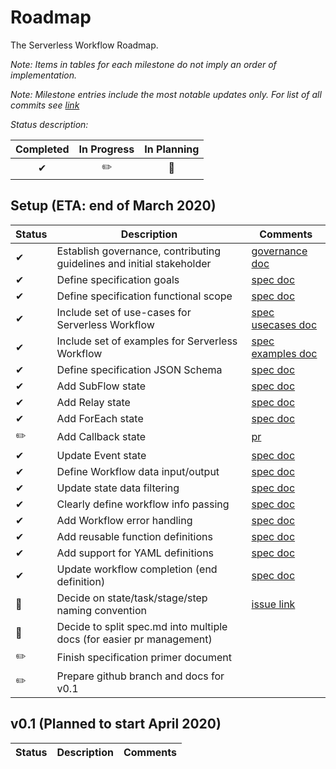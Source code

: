 # Roadmap

The Serverless Workflow Roadmap.

_Note: Items in tables for each milestone do not imply an order of implementation._

_Note: Milestone entries include the most notable updates only. For list of all commits see [link](https://github.com/cncf/wg-serverless/commits/master)_

_Status description:_

| Completed | In Progress | In Planning |
| --- | --- |  --- |
|  <center>✔</center> | <center>✏️</center> | <center>🚩</center> |

## Setup (ETA: end of March 2020)

| Status | Description | Comments |
| --- | --- |  --- |
|  ✔ | Establish governance, contributing guidelines and initial stakeholder | [governance doc](governance/readme.md)  |
|  ✔ | Define specification goals | [spec doc](spec.md) |
|  ✔ | Define specification functional scope | [spec doc](spec.md) |
|  ✔ | Include set of use-cases for Serverless Workflow | [spec usecases doc](spec-usecases.md) |
|  ✔ | Include set of examples for Serverless Workflow | [spec examples doc](spec-examples.md) |
|  ✔ | Define specification JSON Schema | [spec doc](spec.md) |
|  ✔ | Add SubFlow state | [spec doc](spec.md) |
|  ✔ | Add Relay state | [spec doc](spec.md) |
|  ✔ | Add ForEach state | [spec doc](spec.md) |
|  ✏️ | Add Callback state | [pr](https://github.com/cncf/wg-serverless/pull/174) |
|  ✔ | Update Event state| [spec doc](spec.md) |
|  ✔ | Define Workflow data input/output | [spec doc](spec.md) |
|  ✔ | Update state data filtering | [spec doc](spec.md) |
|  ✔ | Clearly define workflow info passing | [spec doc](spec.md) |
|  ✔ | Add Workflow error handling | [spec doc](spec.md) |
|  ✔ | Add reusable function definitions | [spec doc](spec.md) |
|  ✔ | Add support for YAML definitions | [spec doc](spec.md) |
|  ✔ | Update workflow completion (end definition) | [spec doc](spec.md) |
|  🚩 | Decide on state/task/stage/step naming convention | [issue link](https://github.com/cncf/wg-serverless/issues/127) |
|  🚩 | Decide to split spec.md into multiple docs (for easier pr management) | |
|  ✏️ | Finish specification primer document | |
|  ✏️ | Prepare github branch and docs for v0.1 | |

## v0.1 (Planned to start April 2020)

| Status | Description | Comments |
| --- | --- |  --- |
